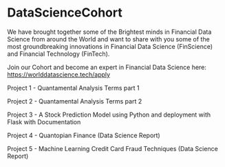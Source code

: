 # DataScienceCohort

We have brought together some of the Brightest minds in Financial Data Science from around the World and want to share with you some of the most groundbreaking innovations in Financial Data Science (FinScience) and Financial Technology (FinTech).

Join our Cohort and become an expert in Financial Data Science here: https://worlddatascience.tech/apply

Project 1 - Quantamental Analysis Terms part 1

Project 2 - Quantamental Analysis Terms part 2

Project 3 - A Stock Prediction Model using Python and deployment with Flask with Documentation

Project 4 - Quantopian Finance (Data Science Report)

Project 5 - Machine Learning Credit Card Fraud Techniques (Data Science Report)

